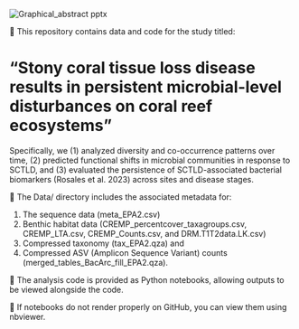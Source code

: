 
![Graphical_abstract pptx](https://github.com/user-attachments/assets/6e549127-a67c-46aa-b273-c3b3ce3db50d)


📘 This repository contains data and code for the study titled:
# “Stony coral tissue loss disease results in persistent microbial-level disturbances on coral reef ecosystems”

Specifically, we (1) analyzed diversity and co-occurrence patterns over time, (2) predicted functional shifts in microbial communities in response to SCTLD, and (3) evaluated the persistence of SCTLD-associated bacterial biomarkers (Rosales et al. 2023) across sites and disease stages.

📂 The Data/ directory includes the associated metadata for:
1. The sequence data (meta_EPA2.csv)
2. Benthic habitat data (CREMP_percentcover_taxagroups.csv, CREMP_LTA.csv, CREMP_Counts.csv, and DRM.T1T2data.LK.csv)
3. Compressed taxonomy (tax_EPA2.qza) and
4.  Compressed ASV (Amplicon Sequence Variant) counts (merged_tables_BacArc_fill_EPA2.qza).

🐍 The analysis code is provided as Python notebooks, allowing outputs to be viewed alongside the code.

🧾 If notebooks do not render properly on GitHub, you can view them using nbviewer.

